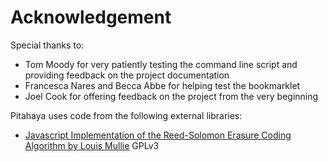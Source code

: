 Acknowledgement
===============

Special thanks to:

- Tom Moody for very patiently testing the command line script and providing feedback on the project documentation
- Francesca Nares and Becca Abbe for helping test the bookmarklet
- Joel Cook for offering feedback on the project from the very beginning

Pitahaya uses code from the following external libraries:

- [Javascript Implementation of the Reed-Solomon Erasure Coding Algorithm by Louis Mullie](https://github.com/louismullie/erc-js) GPLv3